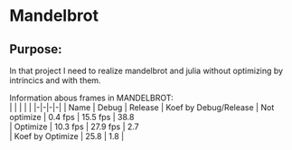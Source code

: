 # Mandelbrot 
## Purpose:
In that project I need to realize mandelbrot and julia without optimizing by intrincics and with them.

Information abous frames in MANDELBROT:                          
| | | | |
|-|-|-|-|
| Name              | Debug    | Release  | Koef by Debug/Release
| Not optimize      |  0.4 fps | 15.5 fps | 38.8                 
| Optimize          | 10.3 fps | 27.9 fps | 2.7                  
| Koef by Optimize  | 25.8     | 1.8      |                      


